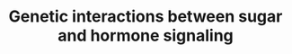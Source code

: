 ---
annotations:
- id: PW:0000553
  parent: regulatory pathway
  type: Pathway Ontology
  value: glucose homeostasis pathway
authors:
- AARandCo
- Khanspers
- Mkutmon
- Eweitz
- Egonw
description: The pathway initiated by GLC activates the AtHXK1/GIN2 complex and can
  also interact with a AtHXK1 independent pathway. The AtHXK1/GIN2 complex functions
  to activate ABA2/ABA3 protein complex, also regulated by stress, to catalyze production
  of abscisic acid, a compound that both directly and indirectly promotes seed development,
  but inhibits germination, cotyledon greening, expansion, shoot development, and
  flowering (plant development). The AtHXK1/GIN2 complex also activates auxin to inhibit
  the plant development processes and represses cytokinin as well as the ethylene
  signaling pathway to stop promotion of plant growth. This pathway is based on figure
  5 from Rolland et al and figure 3 from Ramon et al.
last-edited: 2021-05-19
organisms:
- Arabidopsis thaliana
redirect_from:
- /index.php/Pathway:WP3661
- /instance/WP3661
- /instance/WP3661_rr123241
revision: r123241
schema-jsonld:
- '@context': https://schema.org/
  '@id': https://wikipathways.github.io/pathways/WP3661.html
  '@type': Dataset
  creator:
    '@type': Organization
    name: WikiPathways
  description: The pathway initiated by GLC activates the AtHXK1/GIN2 complex and
    can also interact with a AtHXK1 independent pathway. The AtHXK1/GIN2 complex functions
    to activate ABA2/ABA3 protein complex, also regulated by stress, to catalyze production
    of abscisic acid, a compound that both directly and indirectly promotes seed development,
    but inhibits germination, cotyledon greening, expansion, shoot development, and
    flowering (plant development). The AtHXK1/GIN2 complex also activates auxin to
    inhibit the plant development processes and represses cytokinin as well as the
    ethylene signaling pathway to stop promotion of plant growth. This pathway is
    based on figure 5 from Rolland et al and figure 3 from Ramon et al.
  keywords:
  - AAO3
  - ABA1
  - ABA2
  - ABA3
  - ABF2
  - ABF3
  - ABF4
  - ABI1
  - ABI2
  - ABI3
  - ABI4
  - ABI5
  - Abscisic acid
  - Auxin
  - Cytokinin
  - EIN2
  - EIN3
  - EIN5/7
  - ETO1
  - ETR1
  - Ethylene
  - GIN2 / HXK1
  - GIN4 / CTR1
  - GIN6 / ABI4
  - Glucose
  - MKK9
  - MPK3
  - MPK6
  license: CC0
  name: Genetic interactions between sugar and hormone signaling
seo: CreativeWork
title: Genetic interactions between sugar and hormone signaling
wpid: WP3661
---